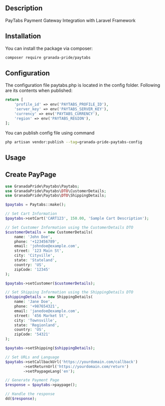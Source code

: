 ## Description

PayTabs Payment Gateway Integration with Laravel Framework

## Installation

You can install the package via composer:

```bash
composer require granada-pride/paytabs
```

## Configuration

<p>The configuration file paytabs.php is located in the config folder. Following are its contents when published:</p>

``` php
return [
    'profile_id' => env('PAYTABS_PROFILE_ID'),
    'server_key' => env('PAYTABS_SERVER_KEY'),
    'currency' => env('PAYTABS_CURRENCY'),
    'region' => env('PAYTABS_REGION'),
];
```

You can publish config file using command

```bash
php artisan vendor:publish --tag=granada-pride-paytabs-config
```

## Usage

## Create PayPage

``` php
use GranadaPride\Paytabs\Paytabs;
use GranadaPride\Paytabs\DTO\CustomerDetails;
use GranadaPride\Paytabs\DTO\ShippingDetails;

$paytabs = Paytabs::make();

// Set Cart Information
$paytabs->setCart('CART123', 150.00, 'Sample Cart Description');

// Set Customer Information using the CustomerDetails DTO
$customerDetails = new CustomerDetails(
    name: 'John Doe',
    phone: '+123456789',
    email: 'johndoe@example.com',
    street: '123 Main St',
    city: 'Cityville',
    state: 'Stateland',
    country: 'US',
    zipCode: '12345'
);

$paytabs->setCustomer($customerDetails);

// Set Shipping Information using the ShippingDetails DTO
$shippingDetails = new ShippingDetails(
    name: 'Jane Doe',
    phone: '+987654321',
    email: 'janedoe@example.com',
    street: '456 Market St',
    city: 'Townsville',
    state: 'Regionland',
    country: 'US',
    zipCode: '54321'
);

$paytabs->setShipping($shippingDetails);

// Set URLs and Language
$paytabs->setCallbackUrl('https://yourdomain.com/callback')
        ->setReturnUrl('https://yourdomain.com/return')
        ->setPaypageLang('en');

// Generate Payment Page
$response = $paytabs->paypage();

// Handle the response
dd($response);
```
